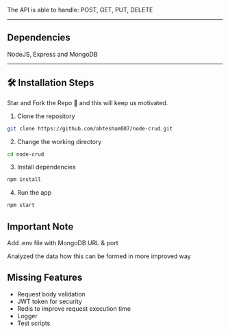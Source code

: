 The API is able to handle: POST, GET, PUT, DELETE


---

## Dependencies

NodeJS, Express and MongoDB


---

## 🛠️ Installation Steps

Star and Fork the Repo 🌟 and this will keep us motivated.

1. Clone the repository

```bash
git clone https://github.com/ahtesham007/node-crud.git
```

2. Change the working directory

```bash
cd node-crud
```

3. Install dependencies

```bash
npm install
```

4. Run the app

```bash
npm start
```

## Important Note

Add .env file with MongoDB URL & port

Analyzed the data how this can be formed in more improved way



## Missing Features


- Request body validation
- JWT token for security
- Redis to improve request execution time
- Logger
- Test scripts
